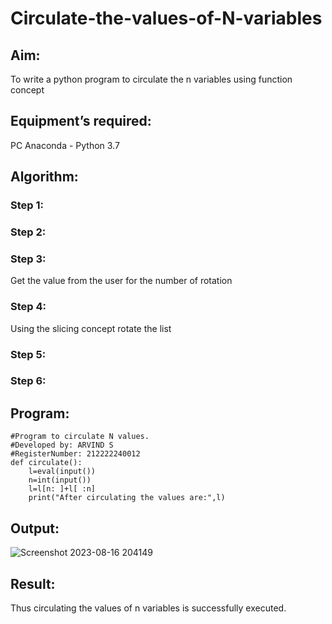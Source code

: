 # Circulate-the-values-of-N-variables
## Aim:
To write a python program to circulate the n variables using function concept
## Equipment’s required:
PC
Anaconda - Python 3.7
## Algorithm: 
### Step 1: 
### Step 2: 
### Step 3: 
Get the value from the user for the number of rotation
### Step 4: 
Using the slicing concept rotate the list

### Step 5: 
### Step 6: 
## Program:
```
#Program to circulate N values.
#Developed by: ARVIND S
#RegisterNumber: 212222240012
def circulate():
    l=eval(input())
    n=int(input())
    l=l[n: ]+l[ :n]
    print("After circulating the values are:",l)
```
## Output:

![Screenshot 2023-08-16 204149](https://github.com/S-ARVIND01/Circulate-the-values-of-N-variables/assets/118707337/718e01a9-a693-4736-8a1c-3c0e34ae7fb7)

## Result:
Thus circulating the values of n variables is successfully executed.
